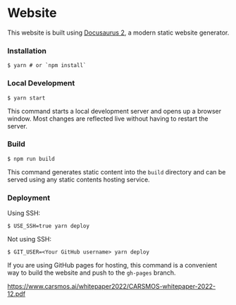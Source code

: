 # Website

This website is built using [Docusaurus 2](https://docusaurus.io/), a modern static website generator.

### Installation

```
$ yarn # or `npm install`
```

### Local Development

```
$ yarn start
```

This command starts a local development server and opens up a browser window. Most changes are reflected live without having to restart the server.

### Build

```
$ npm run build
```

This command generates static content into the `build` directory and can be served using any static contents hosting service.

### Deployment

Using SSH:

```
$ USE_SSH=true yarn deploy
```

Not using SSH:

```
$ GIT_USER=<Your GitHub username> yarn deploy
```

If you are using GitHub pages for hosting, this command is a convenient way to build the website and push to the `gh-pages` branch.

https://www.carsmos.ai/whitepaper2022/CARSMOS-whitepaper-2022-12.pdf
